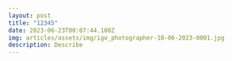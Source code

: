 ```yaml
---
layout: post
title: "12345"
date: 2023-06-23T00:07:44.108Z
img: articles/assets/img/igo_photographer-18-06-2023-0001.jpg
description: Describe
---
```

